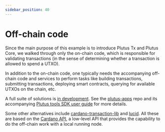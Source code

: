 ```yaml
---
sidebar_position: 40
---
```


# Off-chain code

Since the main purpose of this example is to introduce Plutus Tx and Plutus Core, we walked through only the on-chain code, which is responsible for validating transactions (in the sense of determining whether a transaction is allowed to spend a UTXO).

In addition to the on-chain code, one typically needs the accompanying off-chain code and services to perform tasks like building transactions, submitting transactions, deploying smart contracts, querying for available UTXOs on the chain, etc.

<!-- TODO Correct the inaccurate info below about Plutus Apps -->

A full suite of solutions is [in development](https://plutus-apps.readthedocs.io/en/latest/plutus/explanations/plutus-tools-component-descriptions.html).
See the [plutus-apps](https://github.com/IntersectMBO/plutus-apps) repo and its accompanying [Plutus tools SDK user guide](https://plutus-apps.readthedocs.io/en/latest/) for more details.

Some other alternatives include [cardano-transaction-lib](https://github.com/Plutonomicon/cardano-transaction-lib) and [lucid](https://github.com/spacebudz/lucid). 
All these are based on the [Cardano API](https://github.com/IntersectMBO/cardano-api), a low-level API that provides the capability to do the off-chain work with a local running node.
